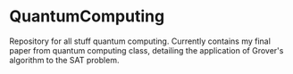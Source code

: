 # QuantumComputing
Repository for all stuff quantum computing. Currently contains my final paper from quantum computing class, detailing the application of Grover's algorithm to the SAT problem.
